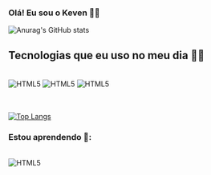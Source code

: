 ### Olá! Eu sou o Keven ✌🏼
![Anurag's GitHub stats](https://github-readme-stats.vercel.app/api?username=Keven-Costa&show_icons=true&theme=dracula)

## Tecnologias que eu uso no meu dia 🧑‍💻

<div style= "display: inline_block"><br>
    <img align= "center"alt= "HTML5"src= "https://img.shields.io/badge/HTML5-E34F26?style=for-the-badge&logo=html5&logoColor=white" />
    <img align= "center"alt= "HTML5"src= "https://img.shields.io/badge/CSS3-1572B6?style=for-the-badge&logo=css3&logoColor=white" />
    <img align= "center"alt= "HTML5"src= "https://img.shields.io/badge/JavaScript-F7DF1E?style=for-the-badge&logo=javascript&logoColor=black" />
</div><br><br>

[![Top Langs](https://github-readme-stats.vercel.app/api/top-langs/?username=Keven-Costa&theme=dracula&layout=compact)](https://github.com/anuraghazra/github-readme-stats)


### Estou aprendendo 📒:
<div style= "display: inline_block"><br>
    <img align= "center"alt= "HTML5"src= "https://img.shields.io/badge/Node.js-43853D?style=for-the-badge&logo=node.js&logoColor=white" />
    

